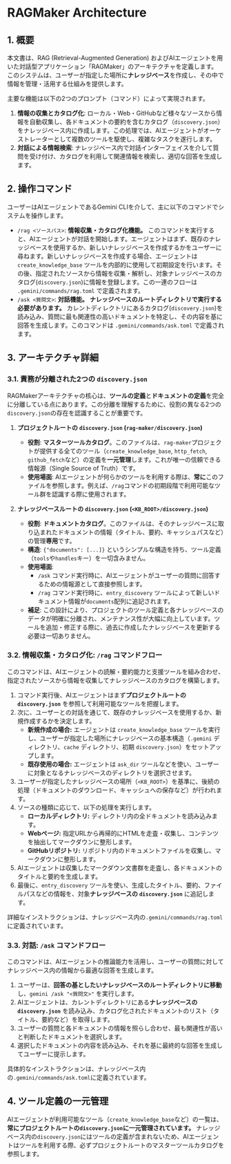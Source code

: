 # RAGMaker Architecture

## 1. 概要
本文書は、RAG (Retrieval-Augmented Generation) およびAIエージェントを用いた対話型アプリケーション「RAGMaker」のアーキテクチャを定義します。
このシステムは、ユーザーが指定した場所に**ナレッジベース**を作成し、その中で情報を管理・活用する仕組みを提供します。

主要な機能は以下の2つのプロンプト（コマンド）によって実現されます。
1.  **情報の収集とカタログ化**: ローカル・Web・GitHubなど様々なソースから情報を自動収集し、各ドキュメントの要約を含むカタログ（`discovery.json`）をナレッジベース内に作成します。この処理では、AIエージェントがオーケストレーターとして複数のツールを駆使し、複雑なタスクを遂行します。
2.  **対話による情報検索**: ナレッジベース内で対話インターフェイスを介して質問を受け付け、カタログを利用して関連情報を検索し、適切な回答を生成します。

## 2. 操作コマンド
ユーザーはAIエージェントであるGemini CLIを介して、主に以下のコマンドでシステムを操作します。

*   `/rag <ソースパス>`: **情報収集・カタログ化機能。** このコマンドを実行すると、AIエージェントが対話を開始します。エージェントはまず、既存のナレッジベースを使用するか、新しいナレッジベースを作成するかをユーザーに尋ねます。新しいナレッジベースを作成する場合、エージェントは `create_knowledge_base` ツールを内部的に使用して初期設定を行います。その後、指定されたソースから情報を収集・解析し、対象ナレッジベースのカタログ(`discovery.json`)に情報を登録します。この一連のフローは `.gemini/commands/rag.toml` で定義されます。
*   `/ask <質問文>`: **対話機能。** **ナレッジベースのルートディレクトリで実行する必要があります。** カレントディレクトリにあるカタログ(`discovery.json`)を読み込み、質問に最も関連性の高いドキュメントを特定し、その内容を基に回答を生成します。このコマンドは `.gemini/commands/ask.toml` で定義されます。

## 3. アーキテクチャ詳細

### 3.1. 責務が分離された2つの `discovery.json`

RAGMakerアーキテクチャの核心は、**ツールの定義**と**ドキュメントの定義**を完全に分離している点にあります。この分離を理解するために、役割の異なる2つの`discovery.json`の存在を認識することが重要です。

1.  **プロジェクトルートの `discovery.json` (`rag-maker/discovery.json`)**
    *   **役割**: **マスターツールカタログ**。このファイルは、`rag-maker`プロジェクトが提供する全てのツール（`create_knowledge_base`, `http_fetch`, `github_fetch`など）の定義を**一元管理**します。これが唯一の信頼できる情報源（Single Source of Truth）です。
    *   **使用場面**: AIエージェントが何らかのツールを利用する際は、**常に**このファイルを参照します。例えば、`/rag`コマンドの初期段階で利用可能なツール群を認識する際に使用されます。

2.  **ナレッジベースルートの `discovery.json` (`<KB_ROOT>/discovery.json`)**
    *   **役割**: **ドキュメントカタログ**。このファイルは、そのナレッジベースに取り込まれたドキュメントの情報（タイトル、要約、キャッシュパスなど）の管理**専用**です。
    *   **構造**: `{"documents": [...]}` というシンプルな構造を持ち、ツール定義（`tools`や`handles`キー）を一切含みません。
    *   **使用場面**:
        *   `/ask` コマンド実行時に、AIエージェントがユーザーの質問に回答するための情報源として直接参照します。
        *   `/rag` コマンド実行時に、`entry_discovery` ツールによって新しいドキュメント情報が`documents`配列に追記されます。
    *   **補足**: この設計により、プロジェクトのツール定義と各ナレッジベースのデータが明確に分離され、メンテナンス性が大幅に向上しています。ツールを追加・修正する際に、過去に作成したナレッジベースを更新する必要は一切ありません。

### 3.2. 情報収集・カタログ化: `/rag` コマンドフロー
このコマンドは、AIエージェントの読解・要約能力と支援ツールを組み合わせ、指定されたソースから情報を収集してナレッジベースのカタログを構築します。

1.  コマンド実行後、AIエージェントはまず**プロジェクトルートの `discovery.json`** を参照して利用可能なツールを把握します。
2.  次に、ユーザーとの対話を通じて、既存のナレッジベースを使用するか、新規作成するかを決定します。
    *   **新規作成の場合:** エージェントは `create_knowledge_base` ツールを実行し、ユーザーが指定した場所にナレッジベースの基本構造（`.gemini` ディレクトリ、`cache` ディレクトリ、初期 `discovery.json`）をセットアップします。
    *   **既存使用の場合:** エージェントは `ask_dir` ツールなどを使い、ユーザーに対象となるナレッジベースのディレクトリを選択させます。
3.  ユーザーが指定したナレッジベースの場所（`<KB_ROOT>`）を基準に、後続の処理（ドキュメントのダウンロード、キャッシュへの保存など）が行われます。
4.  ソースの種類に応じて、以下の処理を実行します。
    *   **ローカルディレクトリ:** ディレクトリ内の全ドキュメントを読み込みます。
    *   **Webページ:** 指定URLから再帰的にHTMLを走査・収集し、コンテンツを抽出してマークダウンに整形します。
    *   **GitHubリポジトリ:** リポジトリ内のドキュメントファイルを収集し、マークダウンに整形します。
5.  AIエージェントは収集したマークダウン文書群を走査し、各ドキュメントのタイトルと要約を生成します。
6.  最後に、`entry_discovery` ツールを使い、生成したタイトル、要約、ファイルパスなどの情報を、対象**ナレッジベースの `discovery.json`** に追記します。

詳細なインストラクションは、ナレッジベース内の`.gemini/commands/rag.toml`に定義されています。

### 3.3. 対話: `/ask` コマンドフロー
このコマンドは、AIエージェントの推論能力を活用し、ユーザーの質問に対してナレッジベース内の情報から最適な回答を生成します。

1.  ユーザーは、**回答の基としたいナレッジベースのルートディレクトリに移動**し、`gemini /ask "<質問文>"` を実行します。
2.  AIエージェントは、カレントディレクトリにある**ナレッジベースの `discovery.json`** を読み込み、カタログ化されたドキュメントのリスト（タイトル、要約など）を取得します。
3.  ユーザーの質問と各ドキュメントの情報を照らし合わせ、最も関連性が高いと判断したドキュメントを選択します。
4.  選択したドキュメントの内容を読み込み、それを基に最終的な回答を生成してユーザーに提示します。

具体的なインストラクションは、ナレッジベース内の`.gemini/commands/ask.toml`に定義されています。

## 4. ツール定義の一元管理
AIエージェントが利用可能なツール（`create_knowledge_base`など）の一覧は、**常にプロジェクトルートの`discovery.json`に一元管理されています。**
ナレッジベース内の`discovery.json`にはツールの定義が含まれないため、AIエージェントはツールを利用する際、必ずプロジェクトルートのマスターツールカタログを参照します。
